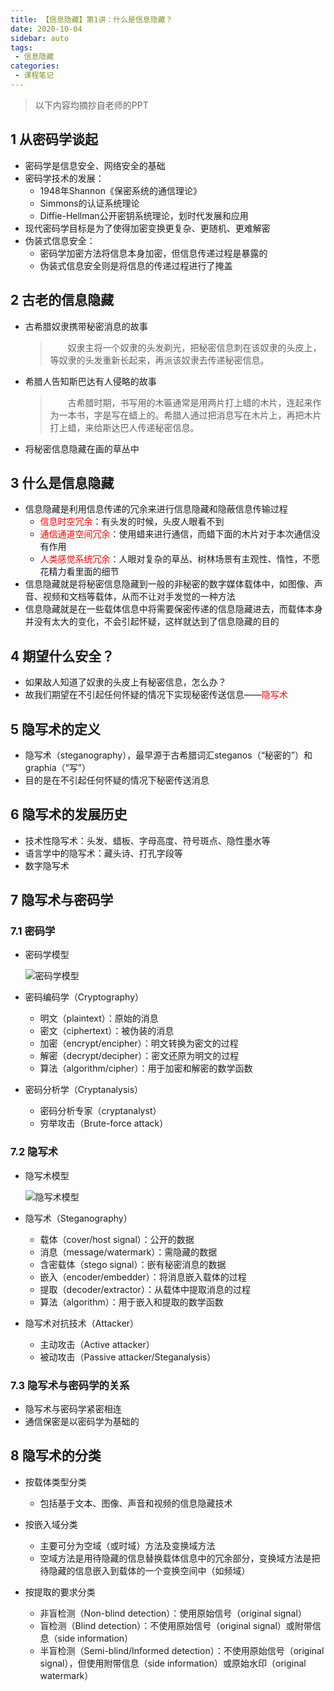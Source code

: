 ```yaml
---
title: 【信息隐藏】第1讲：什么是信息隐藏？
date: 2020-10-04
sidebar: auto
tags:
 - 信息隐藏
categories:
 - 课程笔记
---
```


> 以下内容均摘抄自老师的PPT

## 1 从密码学谈起

- 密码学是信息安全、网络安全的基础
- 密码学技术的发展：
  - 1948年Shannon《保密系统的通信理论》
  - Simmons的认证系统理论
  - Diffie-Hellman公开密钥系统理论，划时代发展和应用
- 现代密码学目标是为了使得加密变换更复杂、更随机、更难解密
- 伪装式信息安全：
  - 密码学加密方法将信息本身加密，但信息传递过程是暴露的
  - 伪装式信息安全则是将信息的传递过程进行了掩盖

## 2 古老的信息隐藏

- 古希腊奴隶携带秘密消息的故事

  > &emsp;&emsp;奴隶主将一个奴隶的头发剃光，把秘密信息刺在该奴隶的头皮上，等奴隶的头发重新长起来，再派该奴隶去传递秘密信息。

- 希腊人告知斯巴达有人侵略的故事

  >&emsp;&emsp;古希腊时期，书写用的木匾通常是用两片打上蜡的木片，连起来作为一本书，字是写在蜡上的。希腊人通过把消息写在木片上，再把木片打上蜡，来给斯达巴人传递秘密信息。

- 将秘密信息隐藏在画的草丛中

## 3 什么是信息隐藏

- 信息隐藏是利用信息传递的冗余来进行信息隐藏和隐蔽信息传输过程
  - <font color=red>信息时空冗余</font>：有头发的时候，头皮人眼看不到
  - <font color=red>通信通道空间冗余</font>：使用蜡来进行通信，而蜡下面的木片对于本次通信没有作用
  - <font color=red>人类感觉系统冗余</font>：人眼对复杂的草丛、树林场景有主观性、惰性，不愿花精力看里面的细节
- 信息隐藏就是将秘密信息隐藏到一般的非秘密的数字媒体载体中，如图像、声音、视频和文档等载体，从而不让对手发觉的一种方法
- 信息隐藏就是在一些载体信息中将需要保密传递的信息隐藏进去，而载体本身并没有太大的变化，不会引起怀疑，这样就达到了信息隐藏的目的

## 4 期望什么安全？

- 如果敌人知道了奴隶的头皮上有秘密信息，怎么办？
- 故我们期望在不引起任何怀疑的情况下实现秘密传送信息——<font color=red>隐写术</font>

## 5 隐写术的定义

- 隐写术（steganography），最早源于古希腊词汇steganos（“秘密的”）和graphia（“写”）
- 目的是在不引起任何怀疑的情况下秘密传送消息

## 6 隐写术的发展历史

- 技术性隐写术：头发、蜡板、字母高度、符号斑点、隐性墨水等
- 语言学中的隐写术：藏头诗、打孔字段等
- 数字隐写术

## 7 隐写术与密码学

### 7.1 密码学

- 密码学模型

  ![密码学模型](/views/密码学模型.png)

- 密码编码学（Cryptography）

  - 明文（plaintext）：原始的消息
  - 密文（ciphertext）：被伪装的消息
  - 加密（encrypt/encipher）：明文转换为密文的过程
  - 解密（decrypt/decipher）：密文还原为明文的过程
  - 算法（algorithm/cipher）：用于加密和解密的数学函数

- 密码分析学（Cryptanalysis）
  - 密码分析专家（cryptanalyst）
  - 穷举攻击（Brute-force attack）

### 7.2 隐写术

- 隐写术模型

  ![隐写术模型](/views/隐写术模型.png)

- 隐写术（Steganography）

  - 载体（cover/host signal）：公开的数据
  - 消息（message/watermark）：需隐藏的数据
  - 含密载体（stego signal）：嵌有秘密消息的数据
  - 嵌入（encoder/embedder）：将消息嵌入载体的过程
  - 提取（decoder/extractor）：从载体中提取消息的过程
  - 算法（algorithm）：用于嵌入和提取的数学函数

- 隐写术对抗技术（Attacker）

  - 主动攻击（Active attacker）
  - 被动攻击（Passive attacker/Steganalysis）

### 7.3 隐写术与密码学的关系

- 隐写术与密码学紧密相连
- 通信保密是以密码学为基础的

## 8 隐写术的分类

- 按载体类型分类

  - 包括基于文本、图像、声音和视频的信息隐藏技术

- 按嵌入域分类

  - 主要可分为空域（或时域）方法及变换域方法
  - 空域方法是用待隐藏的信息替换载体信息中的冗余部分，变换域方法是把待隐藏的信息嵌入到载体的一个变换空间中（如频域）

- 按提取的要求分类

  - 非盲检测（Non-blind detection）：使用原始信号（original signal）
  - 盲检测（Blind detection）：不使用原始信号（original signal）或附带信息（side information）
  - 半盲检测（Semi-blind/Informed detection）：不使用原始信号（original signal），但使用附带信息（side information）或原始水印（original watermark）